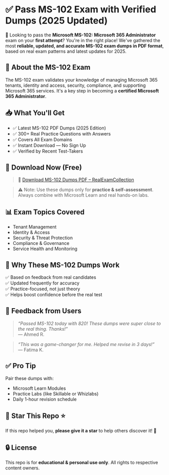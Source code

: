 # ✅ Pass MS-102 Exam with Verified Dumps (2025 Updated)

🚀 Looking to pass the **Microsoft MS-102: Microsoft 365 Administrator** exam on your **first attempt**? You're in the right place! We've gathered the most **reliable, updated, and accurate MS-102 exam dumps in PDF format**, based on real exam patterns and latest updates for 2025.

## 📘 About the MS-102 Exam

The MS-102 exam validates your knowledge of managing Microsoft 365 tenants, identity and access, security, compliance, and supporting Microsoft 365 services. It's a key step in becoming a **certified Microsoft 365 Administrator**.

## 📥 What You'll Get

- ✅ Latest MS-102 PDF Dumps (2025 Edition)  
- ✅ 300+ Real Practice Questions with Answers  
- ✅ Covers All Exam Domains  
- ✅ Instant Download — No Sign Up  
- ✅ Verified by Recent Test-Takers

## 🔗 Download Now (Free)

> 📌 [Download MS-102 Dumps PDF – RealExamCollection](https://www.realexamcollection.com/Microsoft/MS-102-exam-questions.html)

> ⚠️ Note: Use these dumps only for **practice & self-assessment**. Always combine with Microsoft Learn and real hands-on labs.

## 📊 Exam Topics Covered

- Tenant Management  
- Identity & Access  
- Security & Threat Protection  
- Compliance & Governance  
- Service Health and Monitoring

## 🧠 Why These MS-102 Dumps Work

✅ Based on feedback from real candidates  
✅ Updated frequently for accuracy  
✅ Practice-focused, not just theory  
✅ Helps boost confidence before the real test

## 💬 Feedback from Users

> _“Passed MS-102 today with 820! These dumps were super close to the real thing. Thanks!”_  
> — Ahmed R.

> _“This was a game-changer for me. Helped me revise in 3 days!”_  
> — Fatima K.

## ✅ Pro Tip

Pair these dumps with:
- Microsoft Learn Modules  
- Practice Labs (like Skillable or Whizlabs)  
- Daily 1-hour revision schedule

## 📣 Star This Repo ⭐

If this repo helped you, **please give it a star** to help others discover it! 🙌

## 🔒 License

This repo is for **educational & personal use only**. All rights to respective content owners.
